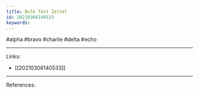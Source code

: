 ```yaml
---
title: Bulk Test Zettel
id: 20210308140533
keywords:
---
```

#alpha #bravo #charlie #delta #echo

---
Links:

- [[20210308140533]]

---
References:
